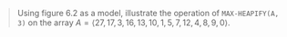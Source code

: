 > Using figure 6.2 as a model, illustrate the operation of `MAX-HEAPIFY(A, 3)`
> on the array $A = \langle 27, 17, 3, 16, 13, 10, 1, 5, 7, 12, 4, 8, 9, 0
> \rangle$.
